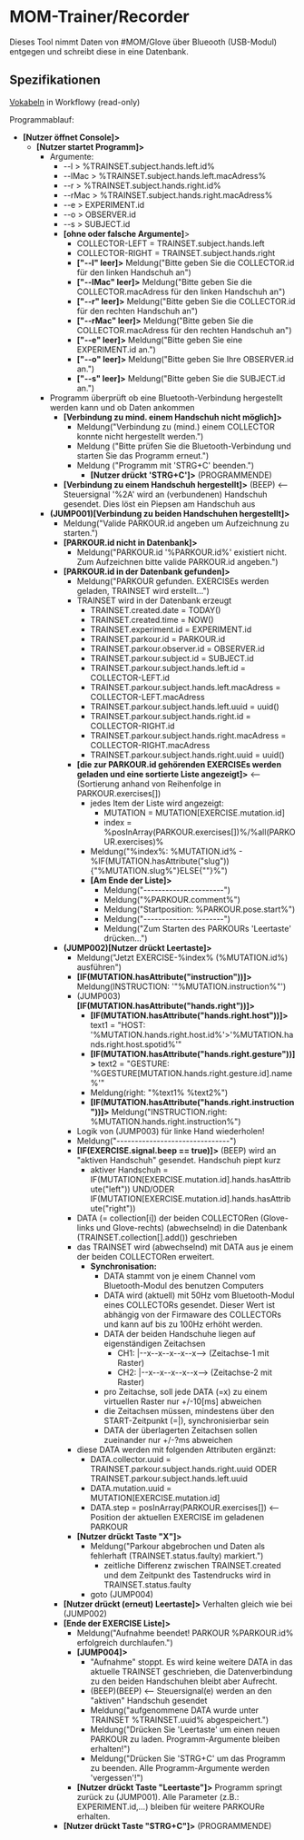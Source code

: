 # MOM-Trainer/Recorder

Dieses Tool nimmt Daten von #MOM/Glove über Blueooth (USB-Modul) entgegen und schreibt diese in eine Datenbank.

## Spezifikationen
[Vokabeln](https://workflowy.com/s/qrLIZmQBRp) in Workflowy (read-only)

Programmablauf:
- **[Nutzer öffnet Console]>**
  - **[Nutzer startet Programm]>**
    - Argumente:
        + --l > %TRAINSET.subject.hands.left.id%
        + --lMac > %TRAINSET.subject.hands.left.macAdress%
        + --r > %TRAINSET.subject.hands.right.id%
        + --rMac > %TRAINSET.subject.hands.right.macAdress%
        + --e > EXPERIMENT.id
        + --o > OBSERVER.id
        + --s > SUBJECT.id
      - **[ohne oder falsche Argumente]**>
        - COLLECTOR-LEFT = TRAINSET.subject.hands.left
        - COLLECTOR-RIGHT = TRAINSET.subject.hands.right
        + **["--l" leer]>** Meldung("Bitte geben Sie die COLLECTOR.id für den linken Handschuh an")
        + **["--lMac" leer]>** Meldung("Bitte geben Sie die COLLECTOR.macAdress für den linken Handschuh an")
        + **["--r" leer]>** Meldung("Bitte geben Sie die COLLECTOR.id für den rechten Handschuh an")
        + **["--rMac" leer]>** Meldung("Bitte geben Sie die COLLECTOR.macAdress für den rechten Handschuh an")
        + **["--e" leer]>** Meldung("Bitte geben Sie eine EXPERIMENT.id an.")
        + **["--o" leer]>** Meldung("Bitte geben Sie Ihre OBSERVER.id an.")
        + **["--s" leer]>** Meldung("Bitte geben Sie die SUBJECT.id an.")
    - Programm überprüft ob eine Bluetooth-Verbindung hergestellt werden kann und ob Daten ankommen
      - **[Verbindung zu mind. einem Handschuh nicht möglich]>**
        - Meldung("Verbindung zu (mind.) einem COLLECTOR konnte nicht hergestellt werden.")
        - Meldung ("Bitte prüfen Sie die Bluetooth-Verbindung und starten Sie das Programm erneut.")
        - Meldung ("Programm mit 'STRG+C' beenden.")
          - **[Nutzer drückt 'STRG+C']>** (PROGRAMMENDE)
      - **[Verbindung zu einem Handschuh hergestellt]>** (BEEP)
        <-- Steuersignal '%2A' wird an (verbundenen) Handschuh gesendet. Dies löst ein Piepsen am Handschuh aus
    - **(JUMP001)[Verbindung zu beiden Handschuhen hergestellt]>**
      - Meldung("Valide PARKOUR.id angeben um Aufzeichnung zu starten.")
      - **[PARKOUR.id nicht in Datenbank]>**
        - Meldung("PARKOUR.id '%PARKOUR.id%' existiert nicht. Zum Aufzeichnen bitte valide PARKOUR.id angeben.")
      - **[PARKOUR.id in der Datenbank gefunden]>**
        - Meldung("PARKOUR gefunden. EXERCISEs werden geladen, TRAINSET wird erstellt...")
        - TRAINSET wird in der Datenbank erzeugt
          - TRAINSET.created.date = TODAY()
          - TRAINSET.created.time = NOW()
          - TRAINSET.experiment.id = EXPERIMENT.id
          - TRAINSET.parkour.id = PARKOUR.id
          - TRAINSET.parkour.observer.id = OBSERVER.id
          - TRAINSET.parkour.subject.id = SUBJECT.id
          - TRAINSET.parkour.subject.hands.left.id = COLLECTOR-LEFT.id
          - TRAINSET.parkour.subject.hands.left.macAdress = COLLECTOR-LEFT.macAdress
          - TRAINSET.parkour.subject.hands.left.uuid = uuid()
          - TRAINSET.parkour.subject.hands.right.id = COLLECTOR-RIGHT.id
          - TRAINSET.parkour.subject.hands.right.macAdress = COLLECTOR-RIGHT.macAdress
          - TRAINSET.parkour.subject.hands.right.uuid = uuid()
        - **[die zur PARKOUR.id gehörenden EXERCISEs werden geladen und eine sortierte Liste angezeigt]>**
          <-- (Sortierung anhand von Reihenfolge in PARKOUR.exercises[])
          - jedes Item der Liste wird angezeigt:
            + MUTATION = MUTATION[EXERCISE.mutation.id]
            + index = %posInArray(PARKOUR.exercises[])%/%all(PARKOUR.exercises)%
          - Meldung("%index%: %MUTATION.id% - %IF(MUTATION.hasAttribute("slug")){"%MUTATION.slug%"}ELSE{""}%")
          - **[Am Ende der Liste]>**
            - Meldung("----------------------")
            - Meldung("%PARKOUR.comment%")
            - Meldung("Startposition: %PARKOUR.pose.start%")
            - Meldung("----------------------")
            - Meldung("Zum Starten des PARKOURs 'Leertaste' drücken...")
      - **(JUMP002)[Nutzer drückt Leertaste]>**
        - Meldung("Jetzt EXERCISE-%index% (%MUTATION.id%) ausführen")
        - **[IF(MUTATION.hasAttribute("instruction"))]>** Meldung(INSTRUCTION: '"%MUTATION.instruction%"')
        - (JUMP003)**[IF(MUTATION.hasAttribute("hands.right"))]>**
          - **[IF(MUTATION.hasAttribute("hands.right.host"))]>** text1 = "HOST: '%MUTATION.hands.right.host.id%'>'%MUTATION.hands.right.host.spotid%'"
          - **[IF(MUTATION.hasAttribute("hands.right.gesture"))]>** text2 = "GESTURE: '%GESTURE[MUTATION.hands.right.gesture.id].name%'"
          - Meldung(right: "%text1% %text2%")
          - **[IF(MUTATION.hasAttribute("hands.right.instruction"))]>** Meldung("INSTRUCTION.right: %MUTATION.hands.right.instruction%")
        - Logik von (JUMP003) für linke Hand wiederholen!
        - Meldung("-------------------------------")
        - **[IF(EXERCISE.signal.beep == true)]>** (BEEP) wird an "aktiven Handschuh" gesendet. Handschuh piept kurz
          + aktiver Handschuh = IF(MUTATION[EXERCISE.mutation.id].hands.hasAttribute("left")) UND/ODER IF(MUTATION[EXERCISE.mutation.id].hands.hasAttribute("right"))
        - DATA (= collection[i]) der beiden COLLECTORen (Glove-links und Glove-rechts) (abwechselnd) in die Datenbank (TRAINSET.collection[].add()) geschrieben
        - das TRAINSET wird (abwechselnd) mit DATA aus je einem der beiden COLLECTORen erweitert.
          - **Synchronisation:**
            - DATA stammt von je einem Channel vom Bluetooth-Modul des benutzen Computers
            - DATA wird (aktuell) mit 50Hz vom Bluetooth-Modul eines COLLECTORs gesendet. Dieser Wert ist abhängig von der Firmaware des COLLECTORs und kann auf bis zu 100Hz erhöht werden.
            - DATA der beiden Handschuhe liegen auf eigenständigen Zeitachsen
              - CH1: |--x--x--x--x--x--> (Zeitachse-1 mit Raster)
              - CH2: |--x--x--x--x--x--> (Zeitachse-2 mit Raster)
            - pro Zeitachse, soll jede DATA (=x) zu einem virtuellen Raster nur +/-10[ms] abweichen
            - die Zeitachsen müssen, mindestens über den START-Zeitpunkt (=|), synchronisierbar sein
            - DATA der überlagerten Zeitachsen sollen zueinander nur +/-?ms abweichen
        - diese DATA werden mit folgenden Attributen ergänzt:
          - DATA.collector.uuid = TRAINSET.parkour.subject.hands.right.uuid ODER TRAINSET.parkour.subject.hands.left.uuid
          - DATA.mutation.uuid = MUTATION[EXERCISE.mutation.id]
          - DATA.step =  posInArray(PARKOUR.exercises[]) <-- Position der aktuellen EXERCISE im geladenen PARKOUR
        - **[Nutzer drückt Taste "X"]>**
          - Meldung("Parkour abgebrochen und Daten als fehlerhaft (TRAINSET.status.faulty) markiert.")
            - zeitliche Differenz zwischen TRAINSET.created und dem Zeitpunkt des Tastendrucks wird in TRAINSET.status.faulty
          - goto (JUMP004)
      - **[Nutzer drückt (erneut) Leertaste]>** Verhalten gleich wie bei (JUMP002)
      - **[Ende der EXERCISE Liste]>**
        - Meldung("Aufnahme beendet! PARKOUR %PARKOUR.id% erfolgreich durchlaufen.")
        - **[JUMP004]>**
          - "Aufnahme" stoppt. Es wird keine weitere DATA in das aktuelle TRAINSET geschrieben, die Datenverbindung zu den beiden Handschuhen bleibt aber Aufrecht.
          - (BEEP)(BEEP) <-- Steuersignal(e) werden an den "aktiven" Handschuh gesendet
          - Meldung("aufgenommene DATA wurde unter TRAINSET %TRAINSET.uuid% abgespeichert.")
          - Meldung("Drücken Sie 'Leertaste' um einen neuen PARKOUR zu laden. Programm-Argumente bleiben erhalten!")
          - Meldung("Drücken Sie 'STRG+C' um das Programm zu beenden. Alle Programm-Argumente werden 'vergessen'!")
        - **[Nutzer drückt Taste "Leertaste"]>** Programm springt zurück zu (JUMP001). Alle Parameter (z.B.: EXPERIMENT.id,...) bleiben für weitere PARKOURe erhalten.
      - **[Nutzer drückt Taste "STRG+C"]>** (PROGRAMMENDE)

